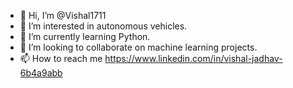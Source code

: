 - 👋 Hi, I’m @Vishal1711
- 👀 I’m interested in autonomous vehicles.
- 🌱 I’m currently learning Python.
- 💞️ I’m looking to collaborate on machine learning projects.
- 📫 How to reach me https://www.linkedin.com/in/vishal-jadhav-6b4a9abb

<!---
Vishal1711/Vishal1711 is a ✨ special ✨ repository because its `README.md` (this file) appears on your GitHub profile.
You can click the Preview link to take a look at your changes.
--->
